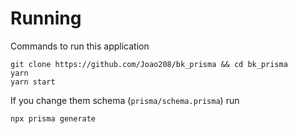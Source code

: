# Running

Commands to run this application

```
git clone https://github.com/Joao208/bk_prisma && cd bk_prisma
yarn
yarn start
```

If you change them schema (`prisma/schema.prisma`) run

```
npx prisma generate
```
